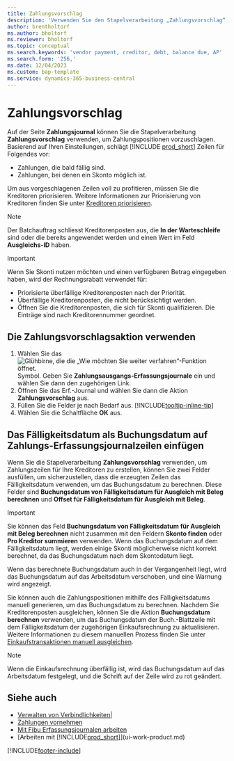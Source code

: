 ```yaml
---
title: Zahlungsvorschlag
description: 'Verwenden Sie den Stapelverarbeitung „Zahlungsvorschlag“, um Zahlungszeilen für Ihre Kreditoren basierend auf Fälligkeitsterminen und Skonti zu erstellen.'
author: brentholtorf
ms.author: bholtorf
ms.reviewer: bholtorf
ms.topic: conceptual
ms.search.keywords: 'vendor payment, creditor, debt, balance due, AP'
ms.search.form: '256,'
ms.date: 12/04/2023
ms.custom: bap-template
ms.service: dynamics-365-business-central
---
```

# Zahlungsvorschlag

Auf der Seite **Zahlungsjournal** können Sie die Stapelverarbeitung **Zahlungsvorschlag** verwenden, um Zahlungspositionen vorzuschlagen. Basierend auf Ihren Einstellungen, schlägt [!INCLUDE [prod_short](includes/prod_short.md)] Zeilen für Folgendes vor:

- Zahlungen, die bald fällig sind.
- Zahlungen, bei denen ein Skonto möglich ist.

Um aus vorgeschlagenen Zeilen voll zu profitieren, müssen Sie die Kreditoren priorisieren. Weitere Informationen zur Priorisierung von Kreditoren finden Sie unter [Kreditoren priorisieren](purchasing-how-prioritize-vendors.md).  

> [!NOTE]  
> Der Batchauftrag schliesst Kreditorenposten aus, die **In der Warteschleife** sind oder die bereits angewendet werden und einen Wert im Feld **Ausgleichs-ID** haben.  

> [!IMPORTANT]  
> Wenn Sie Skonti nutzen möchten und einen verfügbaren Betrag eingegeben haben, wird der Rechnungsrabatt verwendet für:  
>
> * Priorisierte überfällige Kreditorenposten nach der Priorität.
> * Überfällige Kreditorenposten, die nicht berücksichtigt werden.  
> * Öffnen Sie die Kreditorenposten, die sich für Skonti qualifizieren. Die Einträge sind nach Kreditorennummer geordnet.  

## Die Zahlungsvorschlagsaktion verwenden

1. Wählen Sie das ![Glühbirne, die die „Wie möchten Sie weiter verfahren“-Funktion öffnet.](media/ui-search/search_small.png "Tell me-Funktion") Symbol. Geben Sie **Zahlungsausgangs-Erfassungsjournale** ein und wählen Sie dann den zugehörigen Link.  
2. Öffnen Sie das Erf.-Journal und wählen Sie dann die Aktion **Zahlungsvorschlag** aus.  
3. Füllen Sie die Felder je nach Bedarf aus. [!INCLUDE[tooltip-inline-tip](includes/tooltip-inline-tip_md.md)]  
4. Wählen Sie die Schaltfläche **OK** aus.  

## Das Fälligkeitsdatum als Buchungsdatum auf Zahlungs-Erfassungsjournalzeilen einfügen

Wenn Sie die Stapelverarbeitung **Zahlungsvorschlag** verwenden, um Zahlungszeilen für Ihre Kreditoren zu erstellen, können Sie zwei Felder ausfüllen, um sicherzustellen, dass die erzeugten Zeilen das Fälligkeitsdatum verwenden, um das Buchungsdatum zu berechnen. Diese Felder sind **Buchungsdatum von Fälligkeitsdatum für Ausgleich mit Beleg berechnen** und **Offset für Fälligkeitsdatum für Ausgleich mit Beleg**.  

> [!IMPORTANT]  
> Sie können das Feld **Buchungsdatum von Fälligkeitsdatum für Ausgleich mit Beleg berechnen** nicht zusammen mit den Feldern **Skonto finden** oder **Pro Kreditor summieren** verwenden. Wenn das Buchungsdatum auf dem Fälligkeitsdatum liegt, werden einige Skonti möglicherweise nicht korrekt berechnet, da das Buchungsdatum nach dem Skontodatum liegt.  

Wenn das berechnete Buchungsdatum auch in der Vergangenheit liegt, wird das Buchungsdatum auf das Arbeitsdatum verschoben, und eine Warnung wird angezeigt.  

Sie können auch die Zahlungspositionen mithilfe des Fälligkeitsdatums manuell generieren, um das Buchungsdatum zu berechnen. Nachdem Sie Kreditorenposten ausgleichen, können Sie die Aktion **Buchungsdatum berechnen**  verwenden, um das Buchungsdatum der Buch.-Blattzeile mit dem Fälligkeitsdatum der zugehörigen Einkaufsrechnung zu aktualisieren. Weitere Informationen zu diesem manuellen Prozess finden Sie unter [Einkaufstransaktionen manuell ausgleichen](payables-how-apply-purchase-transactions-manually.md).  

> [!NOTE]  
> Wenn die Einkaufsrechnung überfällig ist, wird das Buchungsdatum auf das Arbeitsdatum festgelegt, und die Schrift auf der Zeile wird zu rot geändert.  

## Siehe auch 

- [Verwalten von Verbindlichkeiten|](payables-manage-payables.md)  
- [Zahlungen vornehmen](payables-make-payments.md)  
- [Mit Fibu Erfassungsjournalen arbeiten](ui-work-general-journals.md)  
- [Arbeiten mit [!INCLUDE[prod_short](includes/prod_short.md)]](ui-work-product.md)  

[!INCLUDE[footer-include](includes/footer-banner.md)]
